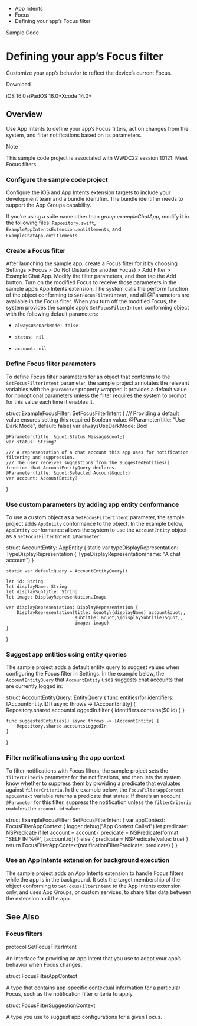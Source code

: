 

- App Intents
- Focus
-  Defining your app’s Focus filter 

Sample Code

# Defining your app’s Focus filter

Customize your app’s behavior to reflect the device’s current Focus.

Download

iOS 16.0+iPadOS 16.0+Xcode 14.0+

## Overview

Use App Intents to define your app’s Focus filters, act on changes from the system, and filter notifications based on its parameters.

Note

This sample code project is associated with WWDC22 session 10121: Meet Focus filters.

### Configure the sample code project

Configure the iOS and App Intents extension targets to include your development team and a bundle identifier. The bundle identifier needs to support the App Groups capability.

If you’re using a suite name other than *group.exampleChatApp*, modify it in the following files: `Repository.swift`, `ExampleAppIntentsExtension.entitlements`, and `ExampleChatApp.entitlements`.

### Create a Focus filter

After launching the sample app, create a Focus filter for it by choosing Settings \> Focus \> Do Not Disturb (or another Focus) \> Add Filter \> Example Chat App. Modify the filter parameters, and then tap the Add button. Turn on the modified Focus to receive those parameters in the sample app’s App Intents extension. The system calls the perform function of the object conforming to `SetFocusFilterIntent`, and all @Parameters are available in the Focus filter. When you turn off the modified Focus, the system provides the sample app’s `SetFocusFilterIntent` conforming object with the following default parameters:

- `alwaysUseDarkMode: false`

- `status: nil`

- `account: nil`

### Define Focus filter parameters

To define Focus filter parameters for an object that conforms to the `SetFocusFilterIntent` parameter, the sample project annotates the relevant variables with the `@Parameter` property wrapper. It provides a default value for nonoptional parameters unless the filter requires the system to prompt for this value each time it enables it.

struct ExampleFocusFilter: SetFocusFilterIntent {
    /// Providing a default value ensures setting this required Boolean value.
    @Parameter(title: &quot;Use Dark Mode&quot;, default: false)
    var alwaysUseDarkMode: Bool

    @Parameter(title: &quot;Status Message&quot;)
    var status: String?

    /// A representation of a chat account this app uses for notification filtering and suppression.
    /// The user receives suggestions from the suggestedEntities() function that AccountEntityQuery declares.
    @Parameter(title: &quot;Selected Account&quot;)
    var account: AccountEntity?
}

### Use custom parameters by adding app entity conformance

To use a custom object as a `SetFocusFilterIntent` parameter, the sample project adds `AppEntity` conformance to the object. In the example below, `AppEntity` conformance allows the system to use the `AccountEntity` object as a `SetFocusFilterIntent @Parameter`:

struct AccountEntity: AppEntity {
    static var typeDisplayRepresentation: TypeDisplayRepresentation {
        TypeDisplayRepresentation(name: &quot;A chat account&quot;)
    }

    static var defaultQuery = AccountEntityQuery()

    let id: String
    let displayName: String
    let displaySubtitle: String
    let image: DisplayRepresentation.Image

    var displayRepresentation: DisplayRepresentation {
        DisplayRepresentation(title: &quot;\(displayName) account&quot;,
                              subtitle: &quot;\(displaySubtitle)&quot;,
                              image: image)
    }
}

### Suggest app entities using entity queries

The sample project adds a default entity query to suggest values when configuring the Focus filter in Settings. In the example below, the `AccountEntityQuery` that `AccountEntity` uses suggests chat accounts that are currently logged in:

struct AccountEntityQuery: EntityQuery {
    func entities(for identifiers: [AccountEntity.ID]) async throws -> [AccountEntity] {
        Repository.shared.accountsLoggedIn.filter {
            identifiers.contains($0.id)
        }
    }

    func suggestedEntities() async throws -> [AccountEntity] {
        Repository.shared.accountsLoggedIn
    }
}

### Filter notifications using the app context

To filter notifications with Focus filters, the sample project sets the `filterCriteria` parameter for the notifications, and then lets the system know whether to suppress them by providing a predicate that evaluates against `filterCriteria`. In the example below, the `FocusFilterAppContext appContext` variable returns a predicate that states: If there’s an account `@Parameter` for this filter, suppress the notification unless the `filterCriteria` matches the `account.id` value:

struct ExampleFocusFilter: SetFocusFilterIntent {
    var appContext: FocusFilterAppContext {
        logger.debug(&quot;App Context Called&quot;)
        let predicate: NSPredicate
        if let account = account {
            predicate = NSPredicate(format: &quot;SELF IN %@&quot;, [account.id])
        } else {
            predicate = NSPredicate(value: true)
        }
        return FocusFilterAppContext(notificationFilterPredicate: predicate)
    }
}

### Use an App Intents extension for background execution

The sample project adds an App Intents extension to handle Focus filters while the app is in the background. It sets the target membership of the object conforming to `SetFocusFilterIntent` to the App Intents extension only, and uses App Groups, or custom services, to share filter data between the extension and the app.

## See Also

### Focus filters

protocol SetFocusFilterIntent

An interface for providing an app intent that you use to adapt your app’s behavior when Focus changes.

struct FocusFilterAppContext

A type that contains app-specific contextual information for a particular Focus, such as the notification filter criteria to apply.

struct FocusFilterSuggestionContext

A type you use to suggest app configurations for a given Focus.

